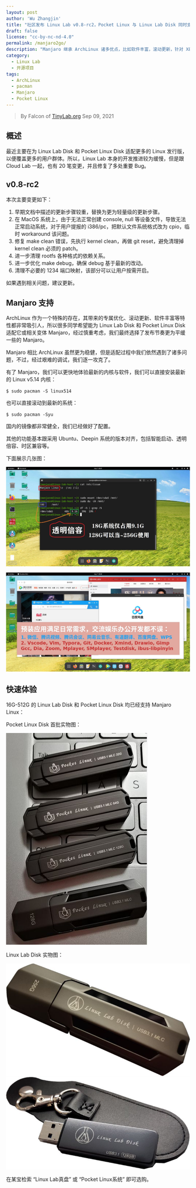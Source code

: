 ```yaml
---
layout: post
author: 'Wu Zhangjin'
title: "社区发布 Linux Lab v0.8-rc2，Pocket Linux 与 Linux Lab Disk 同时支持 Manjaro"
draft: false
license: "cc-by-nc-nd-4.0"
permalink: /manjaro2go/
description: "Manjaro 继承 ArchLinux 诸多优点，比如软件丰富，滚动更新，针对 X86_64 特定优化，Manjaro 在使用上做了一些改进，界面清爽、更易用、更健壮。"
category:
  - Linux Lab
  - 开源项目
tags:
  - ArchLinux
  - pacman
  - Manjaro
  - Pocket Linux
---
```


> By Falcon of [TinyLab.org][1]
> Sep 09, 2021


## 概述

最近主要在为 Linux Lab Disk 和 Pocket Linux Disk 适配更多的 Linux 发行版，以便覆盖更多的用户群体。所以，Linux Lab 本身的开发推进较为缓慢，但是跟 Cloud Lab 一起，也有 20 笔变更，并且修复了多处重要 Bug。

## v0.8-rc2

本次主要变更如下：

1. 早期文档中描述的更新步骤较重，替换为更为轻量级的更新步骤。
2. 在 MacOS 系统上，由于无法正常创建 console, null 等设备文件，导致无法正常启动系统，对于用户提报的 i386/pc，把默认文件系统格式改为 cpio，临时 workaround 该问题。
3. 修复 make clean 错误，先执行 kernel clean，再做 git reset，避免清理掉 kernel clean 必须的 patch。
4. 进一步清理 rootfs 各种格式的依赖关系。
5. 进一步优化 make debug，确保 debug 基于最新的改动。
6. 清理不必要的 1234 端口映射，该部分可以让用户按需开启。

如果遇到相关问题，建议更新。

## Manjaro 支持

ArchLinux 作为一个特殊的存在，其带来的专属优化、滚动更新、软件丰富等特性都非常吸引人，所以很多同学希望能为 Linux Lab Disk 和 Pocket Linux Disk 适配它或相关变体 Manjaro，经过慎重考虑，我们最终选择了发布节奏更为平缓一些的 Manjaro。

Manjaro 相比 ArchLinux 虽然更为稳健，但是适配过程中我们依然遇到了诸多问题，不过，经过艰难的调试，我们逐一攻克了。

有了 Manjaro，我们可以更快地体验最新的内核与软件，我们可以直接安装最新的 Linux v5.14 内核：

    $ sudo pacman -S linux514

也可以直接滚动到最新的系统：

    $ sudo pacman -Syu

国内的镜像都非常健全，我们已经做好了配置。

其他的功能基本跟采用 Ubuntu、Deepin 系统的版本对齐，包括智能启动、透明倍容、时区兼容等。

下面展示几张图：

![Linux Lab Disk 透明倍容效果图](/wp-content/uploads/2021/09/manjaro-linux-lab-disk-system-size.jpg)

![Pocket Linux Disk 预装软件列表](/wp-content/uploads/2021/09/manjaro-pocket-linux-apps.jpg)

## 快速体验

16G-512G 的 Linux Lab Disk 和 Pocket Linux Disk 均已经支持 Manjaro Linux：

Pocket Linux Disk 首批实物图：

![image](/wp-content/uploads/2021/08/deepin-support/pocket-linux-disks.jpg)

Linux Lab Disk 实物图：

![image](/wp-content/uploads/2021/08/deepin-support/linux-lab-disk-256.jpg)
![image](/wp-content/uploads/2021/08/deepin-support/linux-lab-disk-128.jpg)

在某宝检索 “Linux Lab真盘” 或 “Pocket Linux系统” 即可选购。

[1]: http://tinylab.org
